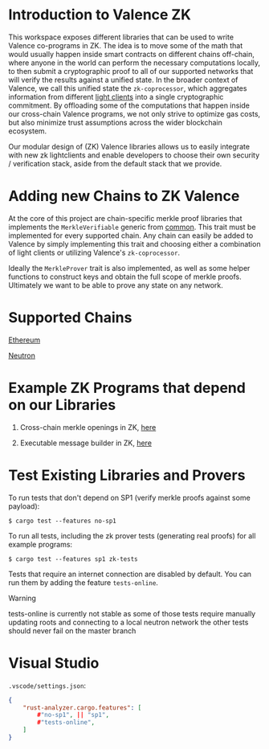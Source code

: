 # Introduction to Valence ZK
This workspace exposes different libraries that can be used to write Valence co-programs in ZK. The idea is to move some of the math that would usually happen inside smart contracts on different chains off-chain, where anyone in the world can perform the necessary computations locally, to then submit a cryptographic proof to all of our supported networks that will verify the results against a unified state. In the broader context of Valence, we call this unified state the `zk-coprocessor`, which aggregates information from different [light clients](https://a16zcrypto.com/posts/article/an-introduction-to-light-clients/) into a single cryptographic commitment. By offloading some of the computations that happen inside our cross-chain Valence programs, we not only strive to optimize gas costs, but also minimize trust assumptions across  the wider blockchain ecosystem. 

Our modular design of (ZK) Valence libraries allows us to easily integrate with new zk lightclients and enable developers to choose their own security / verification stack, aside from the default stack that we provide.


# Adding new Chains to ZK Valence
At the core of this project are chain-specific merkle proof libraries that implements the `MerkleVerifiable` generic from  [common](common/src/merkle/types.rs).
This trait must be implemented for every supported chain. Any chain can easily be added to Valence by simply implementing this trait and choosing either a combination of light clients or utilizing Valence's `zk-coprocessor`.

Ideally the `MerkleProver` trait is also implemented, as well as some helper functions to construct keys and obtain the full scope of merkle proofs.
Ultimately we want to be able to prove any state on any network.

# Supported Chains
[Ethereum](domains/ethereum/README.md)

[Neutron](domains/neutron/README.md)

# Example ZK Programs that depend on our Libraries
1. Cross-chain merkle openings in ZK, [here](examples/example-programs/sp1/cross-chain-merkle-program/prover/README.md)

2. Executable message builder in ZK, [here](examples/example-programs/sp1/cross-chain-message-builder-program/prover/README.md)


# Test Existing Libraries and Provers
To run tests that don't depend on SP1 (verify merkle proofs against some payload):
```shell
$ cargo test --features no-sp1
```
To run all tests, including the zk prover tests (generating real proofs) for all example programs:
```shell
$ cargo test --features sp1 zk-tests
```

Tests that require an internet connection are disabled by default. You can run them by adding the feature `tests-online`.
> [!WARNING]
> tests-online is currently not stable as some of those tests 
> require manually updating roots and connecting to a local neutron network
> the other tests should never fail on the master branch


# Visual Studio
`.vscode/settings.json`:

```json
{
    "rust-analyzer.cargo.features": [
        #"no-sp1", || "sp1",
        #"tests-online",
    ]
}
```

